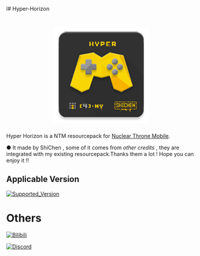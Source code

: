 l# Hyper-Horizon

[<h1 align="center">
<img src="icon.png" 
     alt="icon" 
     height="256"></h1>](icon.png)

Hyper Horizon is a NTM resourcepack for [Nuclear Throne Mobile](https://toncho.itch.io/nuclear-throne-mobile).

● It made by ShiChen , some of it comes from *other credits* , they are integrated with my existing resourcepack.Thanks them a lot ! Hope you can enjoy it !!

## Applicable Version

[![Supported_Version](https://img.shields.io/badge/b2.6.1_build2616-505DDC?label=Supported_Game_Version&logo=itch.io)](https://toncho.itch.io/nuclear-throne-mobile)



# Others

[![Bilibili](https://img.shields.io/badge/%40ShiChen-B0466A?style=flat-square&logo=bilibili&logoColor=FFFFFF&labelColor=FF6699)](https://space.bilibili.com/420780210)

[![Discord](https://img.shields.io/badge/%40KCD_shichen-303885?style=flat-square&logo=discord&logoColor=FFFFFF&labelColor=505DDC)](https://discordapp.com/users/1030881575912615946)
